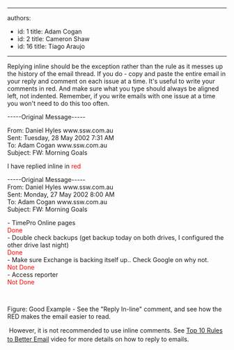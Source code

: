 

---
authors:
  - id: 1
    title: Adam Cogan
  - id: 2
    title: Cameron Shaw
  - id: 16
    title: Tiago Araujo
---




<span class='intro'> ​Replying inline should be the exception rather than the rule as it messes up the history of the email thread. If you do - copy and paste the entire email in your reply and comment on each issue at a time. It's useful to write your comments in red. And make sure what you type should always be aligned left, not indented. Remember, if you write emails with one issue at a time you won't need to do this too often.
 </span>

<span class="ms-rteCustom-GreyBox">
   <p>
      -----Original Message-----</p>
   <p>From&#58; Daniel Hyles www.ssw.com.au<br> Sent&#58; Tuesday, 28 May 2002 7&#58;31 AM<br> To&#58; Adam Cogan www.ssw.com.au<br> Subject&#58; FW&#58; Morning Goals</p>
   <p>I have replied inline in 
      <span class="RedText">
         <font color="#ff0000">red</font></span></p>
   <p>-----Original Message-----<br> From&#58; Daniel Hyles www.ssw.com.au 
      <br> Sent&#58; Monday, 27 May 2002 8&#58;00 AM<br> To&#58; Adam Cogan www.ssw.com.au<br> Subject&#58; FW&#58; Morning Goals</p>
   <p>- TimePro Online pages<br><font color="#ff0000"><span class="RedText">Done</span><br> </font>- Double check backups (get backup today on both drives, I configured the other drive last night)<br><font color="#ff0000"><span class="RedText">Done</span><br> </font>- Make sure Exchange is backing itself up.. Check Google on why not.<br><span class="RedText"><font color="#ff0000">Not Done</font></span><br> - Access reporter<br><font color="#ff0000"><span class="RedText">Not Done</span> </font></p></span>​​​
<p>
   <span class="ms-rteCustom-FigureGood">Figure&#58;&#160;Good Example - See the &quot;Reply In-line&quot; comment, and see how the RED makes the email easier to read.</span></p><p>&#160;However, it is not recommended to use inline comments.&#160;​<span style="line-height&#58;20px;">See </span><a href="http&#58;//tv.ssw.com/4818/top-5-rules-better-email-ulysses-maclaren" style="line-height&#58;20px;">Top 10 Rules to Better Email</a><span style="line-height&#58;20px;"> video for more details on how to reply to emails.</span></p><p>&#160;</p>


